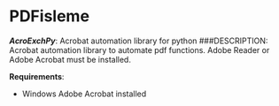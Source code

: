 # PDFisleme
_**AcroExchPy**_:
Acrobat automation library for python
###DESCRIPTION:
Acrobat automation library to automate pdf functions. Adobe Reader or Adobe Acrobat must be installed.

**Requirements**:
* Windows Adobe Acrobat installed
